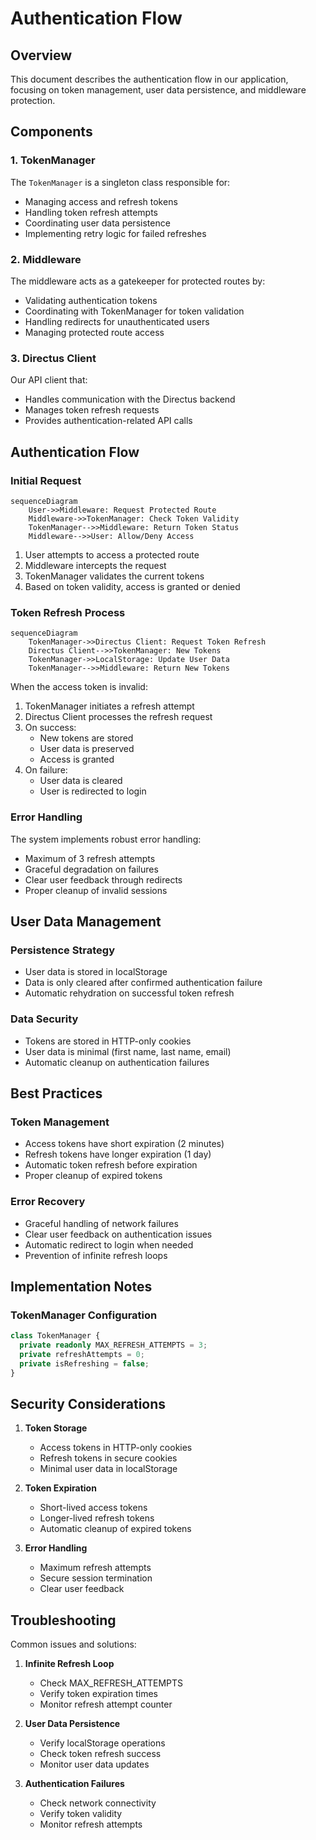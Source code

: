 # Authentication Flow

## Overview

This document describes the authentication flow in our application, focusing on token management, user data persistence, and middleware protection.

## Components

### 1. TokenManager

The `TokenManager` is a singleton class responsible for:

- Managing access and refresh tokens
- Handling token refresh attempts
- Coordinating user data persistence
- Implementing retry logic for failed refreshes

### 2. Middleware

The middleware acts as a gatekeeper for protected routes by:

- Validating authentication tokens
- Coordinating with TokenManager for token validation
- Handling redirects for unauthenticated users
- Managing protected route access

### 3. Directus Client

Our API client that:

- Handles communication with the Directus backend
- Manages token refresh requests
- Provides authentication-related API calls

## Authentication Flow

### Initial Request

```mermaid
sequenceDiagram
    User->>Middleware: Request Protected Route
    Middleware->>TokenManager: Check Token Validity
    TokenManager-->>Middleware: Return Token Status
    Middleware-->>User: Allow/Deny Access
```

1. User attempts to access a protected route
2. Middleware intercepts the request
3. TokenManager validates the current tokens
4. Based on token validity, access is granted or denied

### Token Refresh Process

```mermaid
sequenceDiagram
    TokenManager->>Directus Client: Request Token Refresh
    Directus Client-->>TokenManager: New Tokens
    TokenManager->>LocalStorage: Update User Data
    TokenManager-->>Middleware: Return New Tokens
```

When the access token is invalid:

1. TokenManager initiates a refresh attempt
2. Directus Client processes the refresh request
3. On success:
   - New tokens are stored
   - User data is preserved
   - Access is granted
4. On failure:
   - User data is cleared
   - User is redirected to login

### Error Handling

The system implements robust error handling:

- Maximum of 3 refresh attempts
- Graceful degradation on failures
- Clear user feedback through redirects
- Proper cleanup of invalid sessions

## User Data Management

### Persistence Strategy

- User data is stored in localStorage
- Data is only cleared after confirmed authentication failure
- Automatic rehydration on successful token refresh

### Data Security

- Tokens are stored in HTTP-only cookies
- User data is minimal (first name, last name, email)
- Automatic cleanup on authentication failures

## Best Practices

### Token Management

- Access tokens have short expiration (2 minutes)
- Refresh tokens have longer expiration (1 day)
- Automatic token refresh before expiration
- Proper cleanup of expired tokens

### Error Recovery

- Graceful handling of network failures
- Clear user feedback on authentication issues
- Automatic redirect to login when needed
- Prevention of infinite refresh loops

## Implementation Notes

### TokenManager Configuration

```typescript
class TokenManager {
  private readonly MAX_REFRESH_ATTEMPTS = 3;
  private refreshAttempts = 0;
  private isRefreshing = false;
}
```

## Security Considerations

1. **Token Storage**

   - Access tokens in HTTP-only cookies
   - Refresh tokens in secure cookies
   - Minimal user data in localStorage

2. **Token Expiration**

   - Short-lived access tokens
   - Longer-lived refresh tokens
   - Automatic cleanup of expired tokens

3. **Error Handling**
   - Maximum refresh attempts
   - Secure session termination
   - Clear user feedback

## Troubleshooting

Common issues and solutions:

1. **Infinite Refresh Loop**

   - Check MAX_REFRESH_ATTEMPTS
   - Verify token expiration times
   - Monitor refresh attempt counter

2. **User Data Persistence**

   - Verify localStorage operations
   - Check token refresh success
   - Monitor user data updates

3. **Authentication Failures**
   - Check network connectivity
   - Verify token validity
   - Monitor refresh attempts
